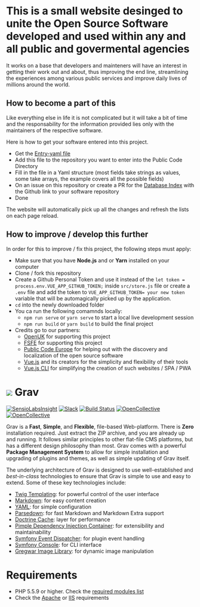 # This is a small website desinged to unite the Open Source Software developed and used within any and all public and govermental agencies

It works on a base that developers and mainteners will have an interest in getting their work out and about, thus improving the end line, streamlining the experiences among various public services and improve daily lives of millions around the world.

## How to become a part of this

Like everything else in life it is not complicated but it will take a bit of time and the responsability for the information provided lies only with the maintainers of the respective software.

Here is how to get your software entered into this project.

- Get the [Entry-yaml file](https://github.com/OpenUK/publiccode.directory/blob/master/entry-files/entry.yaml)
- Add this file to the repository you want to enter into the Public Code Directory
- Fill in the file in a Yaml structure (most fields take strings as values, some take arrays, the example covers all the possible fields)
- On an issue on this repository or create a PR for the [Database Index](https://github.com/OpenUK/publiccode.directory/blob/master/database/database.index.yaml) with the Github link to your software repository
- Done

The website will automatically pick up all the changes and refresh the lists on each page reload.

## How to improve / develop this further

In order for this to improve / fix this project, the following steps must apply:

- Make sure that you have **Node.js** and or **Yarn** installed on your computer
- Clone / fork this repository
- Create a Github Personal Token and use it instead of the `let token = process.env.VUE_APP_GITHUB_TOKEN;` inside `src/store.js` file or create a `.env` file and add the token to `VUE_APP_GITHUB_TOKEN= your new token` variable that will be automagically picked up by the application.
- `cd` into the newly downloaded folder
- You ca run the following comamnds locally:
  - `npm run serve` or `yarn serve` to start a local live development session
  - `npm run build` or `yarn build` to build the final project
- Credits go to our partners:
  - [OpenUK](https://openuk.uk) for supporting this project
  - [FSFE](https://fsfe.org) for supporting this project
  - [Public Code Europe](https://publiccode.eu/) for helping out with the discovery and localization of the open source software
  - [Vue.js](https://vuejs.org/) and its creators for the simplicity and flexibility of their tools
  - [Vue.js CLI](https://cli.vuejs.org/) for simplifying the creation of such websites / SPA / PWA

# ![](https://avatars1.githubusercontent.com/u/8237355?v=2&s=50) Grav

[![SensioLabsInsight](https://insight.sensiolabs.com/projects/cfd20465-d0f8-4a0a-8444-467f5b5f16ad/mini.png)](https://insight.sensiolabs.com/projects/cfd20465-d0f8-4a0a-8444-467f5b5f16ad) [![Slack](https://grav-chat.now.sh/badge.svg)](https://chat.getgrav.org) [![Build Status](https://travis-ci.org/getgrav/grav.svg?branch=develop)](https://travis-ci.org/getgrav/grav) [![OpenCollective](https://opencollective.com/grav/backers/badge.svg)](#backers) [![OpenCollective](https://opencollective.com/grav/sponsors/badge.svg)](#sponsors)

Grav is a **Fast**, **Simple**, and **Flexible**, file-based Web-platform. There is **Zero** installation required. Just extract the ZIP archive, and you are already up and running. It follows similar principles to other flat-file CMS platforms, but has a different design philosophy than most. Grav comes with a powerful **Package Management System** to allow for simple installation and upgrading of plugins and themes, as well as simple updating of Grav itself.

The underlying architecture of Grav is designed to use well-established and _best-in-class_ technologies to ensure that Grav is simple to use and easy to extend. Some of these key technologies include:

- [Twig Templating](http://twig.sensiolabs.org/): for powerful control of the user interface
- [Markdown](http://en.wikipedia.org/wiki/Markdown): for easy content creation
- [YAML](http://yaml.org): for simple configuration
- [Parsedown](http://parsedown.org/): for fast Markdown and Markdown Extra support
- [Doctrine Cache](http://doctrine-orm.readthedocs.io/projects/doctrine-orm/en/latest/reference/caching.html): layer for performance
- [Pimple Dependency Injection Container](http://pimple.sensiolabs.org/): for extensibility and maintainability
- [Symfony Event Dispatcher](http://symfony.com/doc/current/components/event_dispatcher/introduction.html): for plugin event handling
- [Symfony Console](http://symfony.com/doc/current/components/console/introduction.html): for CLI interface
- [Gregwar Image Library](https://github.com/Gregwar/Image): for dynamic image manipulation

# Requirements

- PHP 5.5.9 or higher. Check the [required modules list](https://learn.getgrav.org/basics/requirements#php-requirements)
- Check the [Apache](https://learn.getgrav.org/basics/requirements#apache-requirements) or [IIS](https://learn.getgrav.org/basics/requirements#iis-requirements) requirements

